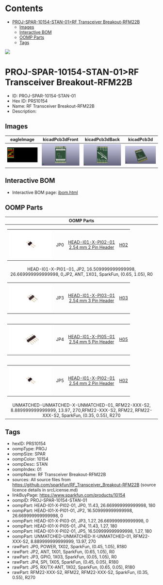



Contents
========

* [PROJ-SPAR-10154-STAN-01>RF Transceiver Breakout-RFM22B](#proj-spar-10154-stan-01rf-transceiver-breakout-rfm22b)
	* [Images](#images)
	* [Interactive BOM](#interactive-bom)
	* [OOMP Parts](#oomp-parts)
	* [Tags](#tags)
  
![][im]
# PROJ-SPAR-10154-STAN-01>RF Transceiver Breakout-RFM22B

- ID: PROJ-SPAR-10154-STAN-01
- Hex ID: PRS10154
- Name: RF Transceiver Breakout-RFM22B
- Description: 

## Images
  
  

|eagleImage|kicadPcb3dFront|kicadPcb3dBack|kicadPcb3d|
| :---: | :---: | :---: | :---: |
|[![eagleImage](eagleImage_140.png)](eagleImage_600.png)|[![kicadPcb3dFront](kicadPcb3dFront_140.png)](kicadPcb3dFront_600.png)|[![kicadPcb3dBack](kicadPcb3dBack_140.png)](kicadPcb3dBack_600.png)|[![kicadPcb3d](kicadPcb3d_140.png)](kicadPcb3d_600.png)|

## Interactive BOM

- Interactive BOM page: [ibom.html](kicad/bom/ibom.html)

## OOMP Parts
  

|OOMP Parts|
| :---: |
|<table><tr><td>![HEAD-I01-X-PI02-01](https://raw.githubusercontent.com/oomlout/oomlout_OOMP_parts/main/HEAD-I01-X-PI02-01/image_140.jpg)</td><td> JP0</td><td>[HEAD-I01-X-PI02-01<br>2.54 mm 2 Pin Header](https://github.com/oomlout/oomlout_OOMP_parts/tree/main/HEAD-I01-X-PI02-01/)</td><td>[H02](https://github.com/oomlout/oomlout_OOMP_parts/tree/main/HEAD-I01-X-PI02-01/)</td></tr></table>|
|HEAD-I01-X-PI01-01, JP2, 16.509999999999998, 26.669999999999998, 0,JP2, ANT, 1X01, SparkFun, (0.65, 1.05), R0|
|<table><tr><td>![HEAD-I01-X-PI03-01](https://raw.githubusercontent.com/oomlout/oomlout_OOMP_parts/main/HEAD-I01-X-PI03-01/image_140.jpg)</td><td> JP3</td><td>[HEAD-I01-X-PI03-01<br>2.54 mm 3 Pin Header](https://github.com/oomlout/oomlout_OOMP_parts/tree/main/HEAD-I01-X-PI03-01/)</td><td>[H03](https://github.com/oomlout/oomlout_OOMP_parts/tree/main/HEAD-I01-X-PI03-01/)</td></tr></table>|
|<table><tr><td>![HEAD-I01-X-PI05-01](https://raw.githubusercontent.com/oomlout/oomlout_OOMP_parts/main/HEAD-I01-X-PI05-01/image_140.jpg)</td><td> JP4</td><td>[HEAD-I01-X-PI05-01<br>2.54 mm 5 Pin Header](https://github.com/oomlout/oomlout_OOMP_parts/tree/main/HEAD-I01-X-PI05-01/)</td><td>[H05](https://github.com/oomlout/oomlout_OOMP_parts/tree/main/HEAD-I01-X-PI05-01/)</td></tr></table>|
|<table><tr><td>![HEAD-I01-X-PI02-01](https://raw.githubusercontent.com/oomlout/oomlout_OOMP_parts/main/HEAD-I01-X-PI02-01/image_140.jpg)</td><td> JP5</td><td>[HEAD-I01-X-PI02-01<br>2.54 mm 2 Pin Header](https://github.com/oomlout/oomlout_OOMP_parts/tree/main/HEAD-I01-X-PI02-01/)</td><td>[H02](https://github.com/oomlout/oomlout_OOMP_parts/tree/main/HEAD-I01-X-PI02-01/)</td></tr></table>|
|UNMATCHED-UNMATCHED-X-UNMATCHED-01, RFM22-XXX-S2, 8.889999999999999, 13.97, 270,RFM22-XXX-S2, RFM22, RFM22-XXX-S2, SparkFun, (0.35, 0.55), R270|

## Tags

- hexID: PRS10154
- oompType: PROJ
- oompSize: SPAR
- oompColor: 10154
- oompDesc: STAN
- oompIndex: 01
- oompName: RF Transceiver Breakout-RFM22B
- sources: All source files from https://github.com/sparkfun/RF_Transceiver_Breakout-RFM22B (source licence details in srcLicense.md)
- linkBuyPage: https://www.sparkfun.com/products/10154
- oompID: PROJ-SPAR-10154-STAN-01
- oompPart: HEAD-I01-X-PI02-01, JP0, 11.43, 26.669999999999998, 180
- oompPart: HEAD-I01-X-PI01-01, JP2, 16.509999999999998, 26.669999999999998, 0
- oompPart: HEAD-I01-X-PI03-01, JP3, 1.27, 26.669999999999998, 0
- oompPart: HEAD-I01-X-PI05-01, JP4, 11.43, 1.27, 180
- oompPart: HEAD-I01-X-PI02-01, JP5, 16.509999999999998, 1.27, 180
- oompPart: UNMATCHED-UNMATCHED-X-UNMATCHED-01, RFM22-XXX-S2, 8.889999999999999, 13.97, 270
- rawPart: JP0, POWER, 1X02, SparkFun, (0.45, 1.05), R180
- rawPart: JP2, ANT, 1X01, SparkFun, (0.65, 1.05), R0
- rawPart: JP3, GPIO, 1X03, SparkFun, (0.05, 1.05), R0
- rawPart: JP4, SPI, 1X05, SparkFun, (0.45, 0.05), R180
- rawPart: JP5, RX/TX-ANT, 1X02, SparkFun, (0.65, 0.05), R180
- rawPart: RFM22-XXX-S2, RFM22, RFM22-XXX-S2, SparkFun, (0.35, 0.55), R270



[im]: kicadPcb3d_450.png
